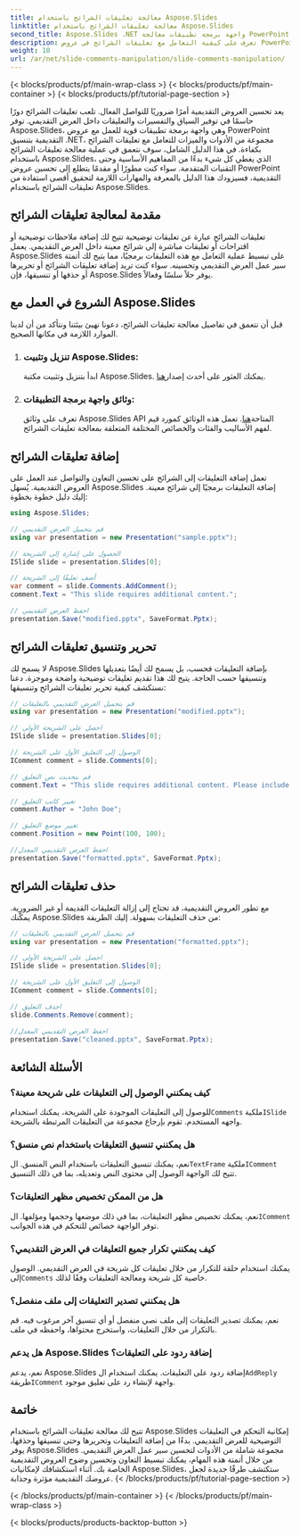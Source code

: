 ```yaml
---
title: معالجة تعليقات الشرائح باستخدام Aspose.Slides
linktitle: معالجة تعليقات الشرائح باستخدام Aspose.Slides
second_title: Aspose.Slides .NET واجهة برمجة تطبيقات معالجة PowerPoint
description: تعرف على كيفية التعامل مع تعليقات الشرائح في عروض PowerPoint التقديمية باستخدام Aspose.Slides API لـ .NET. استكشف الإرشادات خطوة بخطوة وأمثلة التعليمات البرمجية المصدر لإضافة تعليقات الشرائح وتحريرها وتنسيقها.
weight: 10
url: /ar/net/slide-comments-manipulation/slide-comments-manipulation/
---
```


{< blocks/products/pf/main-wrap-class >}
{< blocks/products/pf/main-container >}
{< blocks/products/pf/tutorial-page-section >}


يعد تحسين العروض التقديمية أمرًا ضروريًا للتواصل الفعال. تلعب تعليقات الشرائح دورًا حاسمًا في توفير السياق والتفسيرات والتعليقات داخل العرض التقديمي. توفر Aspose.Slides، وهي واجهة برمجة تطبيقات قوية للعمل مع عروض PowerPoint التقديمية بتنسيق .NET، مجموعة من الأدوات والميزات للتعامل مع تعليقات الشرائح بكفاءة. في هذا الدليل الشامل، سوف نتعمق في عملية معالجة تعليقات الشرائح باستخدام Aspose.Slides، الذي يغطي كل شيء بدءًا من المفاهيم الأساسية وحتى التقنيات المتقدمة. سواء كنت مطورًا أو مقدمًا يتطلع إلى تحسين عروض PowerPoint التقديمية، فسيزودك هذا الدليل بالمعرفة والمهارات اللازمة لتحقيق أقصى استفادة من تعليقات الشرائح باستخدام Aspose.Slides.

## مقدمة لمعالجة تعليقات الشرائح

تعليقات الشرائح عبارة عن تعليقات توضيحية تتيح لك إضافة ملاحظات توضيحية أو اقتراحات أو تعليقات مباشرة إلى شرائح معينة داخل العرض التقديمي. يعمل Aspose.Slides على تبسيط عملية التعامل مع هذه التعليقات برمجيًا، مما يتيح لك أتمتة سير عمل العرض التقديمي وتحسينه. سواء كنت تريد إضافة تعليقات الشرائح أو تحريرها أو حذفها أو تنسيقها، فإن Aspose.Slides يوفر حلاً سلسًا وفعالاً.

## الشروع في العمل مع Aspose.Slides

قبل أن نتعمق في تفاصيل معالجة تعليقات الشرائح، دعونا نهيئ بيئتنا ونتأكد من أن لدينا الموارد اللازمة في مكانها الصحيح.

1. ### تنزيل وتثبيت Aspose.Slides: 
	 ابدأ بتنزيل وتثبيت مكتبة Aspose.Slides. يمكنك العثور على أحدث إصدار[هنا](https://releases.aspose.com/slides/net/).

2. ### وثائق واجهة برمجة التطبيقات: 
	 تعرف على وثائق Aspose.Slides API المتاحة[هنا](https://reference.aspose.com/slides/net/). تعمل هذه الوثائق كمورد قيم لفهم الأساليب والفئات والخصائص المختلفة المتعلقة بمعالجة تعليقات الشرائح.

## إضافة تعليقات الشرائح

تعمل إضافة التعليقات إلى الشرائح على تحسين التعاون والتواصل عند العمل على العروض التقديمية. يُسهل Aspose.Slides إضافة التعليقات برمجيًا إلى شرائح معينة. إليك دليل خطوة بخطوة:

```csharp
using Aspose.Slides;

// قم بتحميل العرض التقديمي
using var presentation = new Presentation("sample.pptx");

// الحصول على إشارة إلى الشريحة
ISlide slide = presentation.Slides[0];

// أضف تعليقًا إلى الشريحة
var comment = slide.Comments.AddComment();
comment.Text = "This slide requires additional content.";

// احفظ العرض التقديمي
presentation.Save("modified.pptx", SaveFormat.Pptx);
```

## تحرير وتنسيق تعليقات الشرائح

لا يسمح لك Aspose.Slides بإضافة التعليقات فحسب، بل يسمح لك أيضًا بتعديلها وتنسيقها حسب الحاجة. يتيح لك هذا تقديم تعليقات توضيحية واضحة وموجزة. دعنا نستكشف كيفية تحرير تعليقات الشرائح وتنسيقها:

```csharp
// قم بتحميل العرض التقديمي بالتعليقات
using var presentation = new Presentation("modified.pptx");

// احصل على الشريحة الأولى
ISlide slide = presentation.Slides[0];

// الوصول إلى التعليق الأول على الشريحة
IComment comment = slide.Comments[0];

// قم بتحديث نص التعليق
comment.Text = "This slide requires additional content. Please include relevant statistics.";

// تغيير كاتب التعليق
comment.Author = "John Doe";

// تغيير موضع التعليق
comment.Position = new Point(100, 100);

//احفظ العرض التقديمي المعدل
presentation.Save("formatted.pptx", SaveFormat.Pptx);
```

## حذف تعليقات الشرائح

مع تطور العروض التقديمية، قد تحتاج إلى إزالة التعليقات القديمة أو غير الضرورية. يمكّنك Aspose.Slides من حذف التعليقات بسهولة. إليك الطريقة:

```csharp
// قم بتحميل العرض التقديمي بالتعليقات
using var presentation = new Presentation("formatted.pptx");

// احصل على الشريحة الأولى
ISlide slide = presentation.Slides[0];

// الوصول إلى التعليق الأول على الشريحة
IComment comment = slide.Comments[0];

// احذف التعليق
slide.Comments.Remove(comment);

//احفظ العرض التقديمي المعدل
presentation.Save("cleaned.pptx", SaveFormat.Pptx);
```

## الأسئلة الشائعة

### كيف يمكنني الوصول إلى التعليقات على شريحة معينة؟

للوصول إلى التعليقات الموجودة على الشريحة، يمكنك استخدام`Comments` ملكية`ISlide` واجهه المستخدم. تقوم بإرجاع مجموعة من التعليقات المرتبطة بالشريحة.

### هل يمكنني تنسيق التعليقات باستخدام نص منسق؟

 نعم، يمكنك تنسيق التعليقات باستخدام النص المنسق. ال`TextFrame` ملكية`IComment` تتيح لك الواجهة الوصول إلى محتوى النص وتعديله، بما في ذلك التنسيق.

### هل من الممكن تخصيص مظهر التعليقات؟

 نعم، يمكنك تخصيص مظهر التعليقات، بما في ذلك موضعها وحجمها ومؤلفها. ال`IComment` توفر الواجهة خصائص للتحكم في هذه الجوانب.

### كيف يمكنني تكرار جميع التعليقات في العرض التقديمي؟

 يمكنك استخدام حلقة للتكرار من خلال تعليقات كل شريحة في العرض التقديمي. الوصول إلى`Comments` خاصية كل شريحة ومعالجة التعليقات وفقًا لذلك.

### هل يمكنني تصدير التعليقات إلى ملف منفصل؟

نعم، يمكنك تصدير التعليقات إلى ملف نصي منفصل أو أي تنسيق آخر مرغوب فيه. قم بالتكرار من خلال التعليقات، واستخرج محتواها، واحفظه في ملف.

### هل يدعم Aspose.Slides إضافة ردود على التعليقات؟

 نعم، يدعم Aspose.Slides إضافة ردود على التعليقات. يمكنك استخدام ال`AddReply` طريقة`IComment` واجهة لإنشاء رد على تعليق موجود.

## خاتمة

تتيح لك معالجة تعليقات الشرائح باستخدام Aspose.Slides إمكانية التحكم في التعليقات التوضيحية للعرض التقديمي. بدءًا من إضافة التعليقات وتحريرها وحتى تنسيقها وحذفها، يوفر Aspose.Slides مجموعة شاملة من الأدوات لتحسين سير عمل العرض التقديمي. من خلال أتمتة هذه المهام، يمكنك تبسيط التعاون وتحسين وضوح العروض التقديمية الخاصة بك. أثناء استكشافك لإمكانيات Aspose.Slides، ستكتشف طرقًا جديدة لجعل عروضك التقديمية مؤثرة وجذابة.
{< /blocks/products/pf/tutorial-page-section >}

{< /blocks/products/pf/main-container >}
{< /blocks/products/pf/main-wrap-class >}

{< blocks/products/products-backtop-button >}
